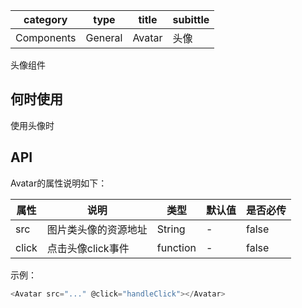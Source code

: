 | category | type | title | subittle |
| --- | --- | --- | --- |
| Components | General | Avatar | 头像 |

头像组件

## 何时使用

使用头像时

## API

Avatar的属性说明如下：

| 属性 | 说明 | 类型 | 默认值 | 是否必传 |
| --- | --- | --- | --- | --- |
| src | 图片类头像的资源地址 | String | - | false |
| click | 点击头像click事件 | function | - | false |

示例：
``` js
<Avatar src="..." @click="handleClick"></Avatar>
```
